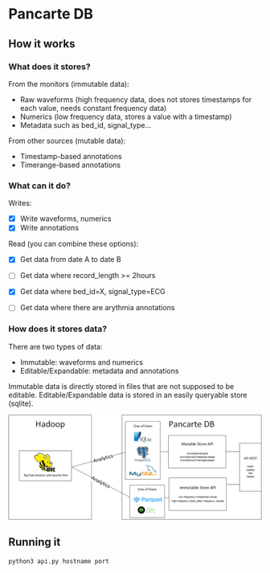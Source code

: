 # Pancarte DB

## How it works

### What does it stores?

From the monitors (immutable data):

* Raw waveforms (high frequency data, does not stores timestamps for each value, needs constant frequency data)
* Numerics (low frequency data, stores a value with a timestamp)
* Metadata such as bed_id, signal_type...

From other sources (mutable data):

* Timestamp-based annotations
* Timerange-based annotations


### What can it do?

Writes:

* [x] Write waveforms, numerics
* [x] Write annotations

Read (you can combine these options):

* [x] Get data from date A to date B
* [ ] Get data where record_length >= 2hours
* [x] Get data where bed_id=X, signal_type=ECG
* [ ] Get data where there are arythmia annotations


### How does it stores data?

There are two types of data:

* Immutable: waveforms and numerics
* Editable/Expandable: metadata and annotations

Immutable data is directly stored in files that are not supposed to be editable.
Editable/Expandable data is stored in an easily queryable store (sqlite).

![alt text](architecture.png)

## Running it

```
python3 api.py hostname port
```
